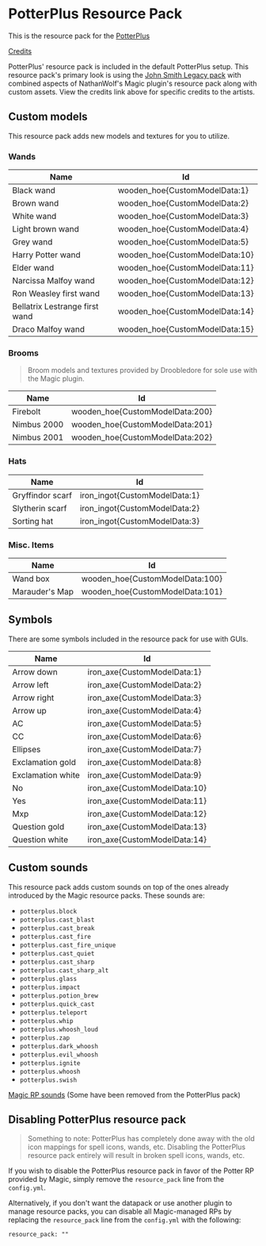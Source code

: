 # PotterPlus Resource Pack

This is the resource pack for the [PotterPlus](https://github.com/PotterPlus/PotterPlus)

[Credits](https://github.com/grisstyl/PotterPlus/wiki/Credits)

PotterPlus' resource pack is included in the default PotterPlus setup. This resource pack's primary look is using the [John Smith Legacy pack](https://www.johnsmithlegacy.co.uk/) with combined aspects of NathanWolf's Magic plugin's resource pack along with custom assets. View the credits link above for specific credits to the artists.

## Custom models

This resource pack adds new models and textures for you to utilize.

### Wands

| Name | Id |
|------|----|
| Black wand | wooden_hoe{CustomModelData:1} |
| Brown wand | wooden_hoe{CustomModelData:2} |
| White wand | wooden_hoe{CustomModelData:3} |
| Light brown wand | wooden_hoe{CustomModelData:4} |
| Grey wand | wooden_hoe{CustomModelData:5} |
| Harry Potter wand | wooden_hoe{CustomModelData:10} |
| Elder wand | wooden_hoe{CustomModelData:11} |
| Narcissa Malfoy wand | wooden_hoe{CustomModelData:12} |
| Ron Weasley first wand | wooden_hoe{CustomModelData:13} |
| Bellatrix Lestrange first wand | wooden_hoe{CustomModelData:14} |
| Draco Malfoy wand | wooden_hoe{CustomModelData:15} |

### Brooms

> Broom models and textures provided by Droobledore for sole use with the Magic plugin.

| Name | Id |
|------|----|
| Firebolt | wooden_hoe{CustomModelData:200} |
| Nimbus 2000 | wooden_hoe{CustomModelData:201} |
| Nimbus 2001 | wooden_hoe{CustomModelData:202} |

### Hats

| Name | Id |
|------|----|
| Gryffindor scarf | iron_ingot{CustomModelData:1} |
| Slytherin scarf | iron_ingot{CustomModelData:2} |
| Sorting hat | iron_ingot{CustomModelData:3} |

### Misc. Items

| Name | Id |
|------|----|
| Wand box | wooden_hoe{CustomModelData:100} |
| Marauder's Map | wooden_hoe{CustomModelData:101} |

## Symbols

There are some symbols included in the resource pack for use with GUIs.

| Name | Id |
|------|----|
| Arrow down | iron_axe{CustomModelData:1} |
| Arrow left | iron_axe{CustomModelData:2} |
| Arrow right | iron_axe{CustomModelData:3} |
| Arrow up | iron_axe{CustomModelData:4} |
| AC | iron_axe{CustomModelData:5} |
| CC | iron_axe{CustomModelData:6} |
| Ellipses | iron_axe{CustomModelData:7} |
| Exclamation gold | iron_axe{CustomModelData:8} |
| Exclamation white | iron_axe{CustomModelData:9} |
| No | iron_axe{CustomModelData:10} |
| Yes | iron_axe{CustomModelData:11} |
| Mxp | iron_axe{CustomModelData:12} |
| Question gold | iron_axe{CustomModelData:13} |
| Question white| iron_axe{CustomModelData:14} |

## Custom sounds

This resource pack adds custom sounds on top of the ones already introduced by the Magic resource packs. These sounds are:

* `potterplus.block`
* `potterplus.cast_blast`
* `potterplus.cast_break`
* `potterplus.cast_fire`
* `potterplus.cast_fire_unique`
* `potterplus.cast_quiet`
* `potterplus.cast_sharp`
* `potterplus.cast_sharp_alt`
* `potterplus.glass`
* `potterplus.impact`
* `potterplus.potion_brew`
* `potterplus.quick_cast`
* `potterplus.teleport`
* `potterplus.whip`
* `potterplus.whoosh_loud`
* `potterplus.zap`
* `potterplus.dark_whoosh`
* `potterplus.evil_whoosh`
* `potterplus.ignite`
* `potterplus.whoosh`
* `potterplus.swish`

[Magic RP sounds](https://github.com/elBukkit/MagicPlugin/wiki/Sound) (Some have been removed from the PotterPlus pack)

## Disabling PotterPlus resource pack

> Something to note: PotterPlus has completely done away with the old icon mappings for spell icons, wands, etc. Disabling the PotterPlus resource pack entirely will result in broken spell icons, wands, etc.

If you wish to disable the PotterPlus resource pack in favor of the Potter RP provided by Magic, simply remove the `resource_pack` line from the `config.yml`.

Alternatively, if you don't want the datapack or use another plugin to manage resource packs, you can disable all Magic-managed RPs by replacing the `resource_pack` line from the `config.yml` with the following:

`resource_pack: ""`
